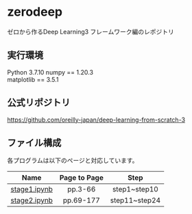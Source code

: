 # zerodeep

ゼロから作るDeep Learning3 フレームワーク編のレポジトリ
<br>

## 実行環境
Python 3.7.10
numpy == 1.20.3<br>
matplotlib == 3.5.1<br>

## 公式リポジトリ
https://github.com/oreilly-japan/deep-learning-from-scratch-3
<br>

## ファイル構成
各プログラムは以下のページと対応しています。<br>

|Name|Page to Page|Step|
|:--:|:--:|:--:|
|[stage1.ipynb](/stage1.ipynb)|pp.3-66|step1~step10|
|[stage2.ipynb](/stage2.ipynb)|pp.69-177|step11~step24|
